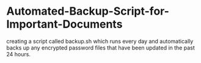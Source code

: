 # Automated-Backup-Script-for-Important-Documents
creating a script called backup.sh which runs every day and automatically backs up any encrypted password files that have been updated in the past 24 hours.
